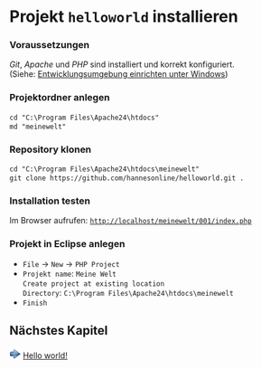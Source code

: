 Projekt `helloworld` installieren
=================================

### Voraussetzungen
*Git*, *Apache* und *PHP* sind installiert und korrekt konfiguriert.  
(Siehe: [Entwicklungsumgebung einrichten unter Windows](basics.md))

### Projektordner anlegen

    cd "C:\Program Files\Apache24\htdocs"
    md "meinewelt"

### Repository klonen

    cd "C:\Program Files\Apache24\htdocs\meinewelt"
    git clone https://github.com/hannesonline/helloworld.git .

### Installation testen
Im Browser aufrufen: [`http://localhost/meinewelt/001/index.php`](http://localhost/meinewelt/001/index.php)

### Projekt in Eclipse anlegen
* `File` &rarr; `New` &rarr; `PHP Project`
* `Projekt name`: `Meine Welt`  
  `Create project at existing location`  
  `Directory`: `C:\Program Files\Apache24\htdocs\meinewelt`
* `Finish`


## Nächstes Kapitel
![](media/forward-icon_20px.png)
[Hello world!](chapter1_helloworld.md)
